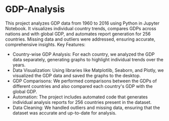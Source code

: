 # GDP-Analysis
 This project analyzes GDP data from 1960 to 2016 using Python in Jupyter Notebook. It visualizes individual country trends, compares GDPs across nations and with global GDP, and automates report generation for 256 countries. Missing data and outliers were addressed, ensuring accurate, comprehensive insights.
Key Features:
* Country-wise GDP Analysis: For each country, we analyzed the GDP data separately, generating graphs to highlight individual trends over the years.
* Data Visualization: Using libraries like Matplotlib, Seaborn, and Plotly, we visualized the GDP data and saved the graphs to the desktop.
* GDP Comparisons: We performed comparisons between the GDPs of different countries and also compared each country's GDP with the global GDP.
* Automation: The project includes automated code that generates individual analysis reports for 256 countries present in the dataset.
* Data Cleaning: We handled outliers and missing data, ensuring that the dataset was accurate and up-to-date for analysis.
